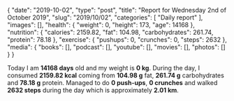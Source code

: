 {
    "date": "2019-10-02",
    "type": "post",
    "title": "Report for Wednesday 2nd of October 2019",
    "slug": "2019\/10\/02",
    "categories": [
        "Daily report"
    ],
    "images": [],
    "health": {
        "weight": 0,
        "height": 173,
        "age": 14168
    },
    "nutrition": {
        "calories": 2159.82,
        "fat": 104.98,
        "carbohydrates": 261.74,
        "protein": 78.18
    },
    "exercise": {
        "pushups": 0,
        "crunches": 0,
        "steps": 2632
    },
    "media": {
        "books": [],
        "podcast": [],
        "youtube": [],
        "movies": [],
        "photos": []
    }
}

Today I am <strong>14168 days</strong> old and my weight is <strong>0 kg</strong>. During the day, I consumed <strong>2159.82 kcal</strong> coming from <strong>104.98 g</strong> fat, <strong>261.74 g</strong> carbohydrates and <strong>78.18 g</strong> protein. Managed to do <strong>0 push-ups</strong>, <strong>0 crunches</strong> and walked <strong>2632 steps</strong> during the day which is approximately <strong>2.01 km</strong>.